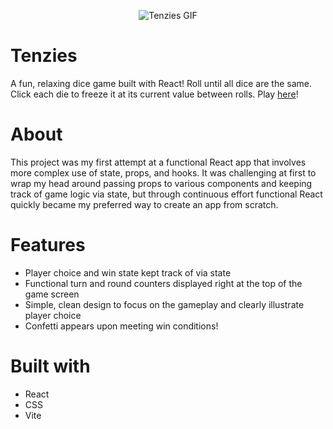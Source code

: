 <p align="center">
<img src=https://raw.githubusercontent.com/austingw/austingw.github.io/main/src/assets/tenzies.gif alt="Tenzies GIF" />
</p>

# Tenzies #

A fun, relaxing dice game built with React! Roll until all dice are the same. Click each die to freeze it at its current value between rolls. Play <a href="austingw.github.io" >here</a>!

# About # 

This project was my first attempt at a functional React app that involves more complex use of state, props, and hooks. It was challenging at first to wrap my head around passing props to various components and keeping track of game logic via state, but through continuous effort functional React quickly became my preferred way to create an app from scratch. 

# Features #

- Player choice and win state kept track of via state
- Functional turn and round counters displayed right at the top of the game screen
- Simple, clean design to focus on the gameplay and clearly illustrate player choice
- Confetti appears upon meeting win conditions!

# Built with #

- React
- CSS
- Vite

